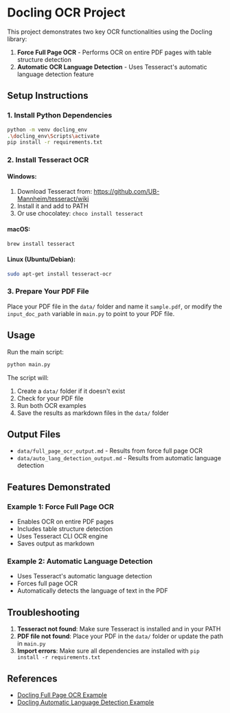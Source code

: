 # Docling OCR Project

This project demonstrates two key OCR functionalities using the Docling library:

1. **Force Full Page OCR** - Performs OCR on entire PDF pages with table structure detection
2. **Automatic OCR Language Detection** - Uses Tesseract's automatic language detection feature

## Setup Instructions

### 1. Install Python Dependencies

```bash
python -m venv docling_env
.\docling_env\Scripts\activate
pip install -r requirements.txt
```

### 2. Install Tesseract OCR

#### Windows:
1. Download Tesseract from: https://github.com/UB-Mannheim/tesseract/wiki
2. Install it and add to PATH
3. Or use chocolatey: `choco install tesseract`

#### macOS:
```bash
brew install tesseract
```

#### Linux (Ubuntu/Debian):
```bash
sudo apt-get install tesseract-ocr
```

### 3. Prepare Your PDF File

Place your PDF file in the `data/` folder and name it `sample.pdf`, or modify the `input_doc_path` variable in `main.py` to point to your PDF file.

## Usage

Run the main script:

```bash
python main.py
```

The script will:
1. Create a `data/` folder if it doesn't exist
2. Check for your PDF file
3. Run both OCR examples
4. Save the results as markdown files in the `data/` folder

## Output Files

- `data/full_page_ocr_output.md` - Results from force full page OCR
- `data/auto_lang_detection_output.md` - Results from automatic language detection

## Features Demonstrated

### Example 1: Force Full Page OCR
- Enables OCR on entire PDF pages
- Includes table structure detection
- Uses Tesseract CLI OCR engine
- Saves output as markdown

### Example 2: Automatic Language Detection
- Uses Tesseract's automatic language detection
- Forces full page OCR
- Automatically detects the language of text in the PDF

## Troubleshooting

1. **Tesseract not found**: Make sure Tesseract is installed and in your PATH
2. **PDF file not found**: Place your PDF in the `data/` folder or update the path in `main.py`
3. **Import errors**: Make sure all dependencies are installed with `pip install -r requirements.txt`

## References

- [Docling Full Page OCR Example](https://docling-project.github.io/docling/examples/full_page_ocr/)
- [Docling Automatic Language Detection Example](https://docling-project.github.io/docling/examples/tesseract_lang_detection/) 
